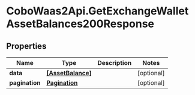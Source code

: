 # CoboWaas2Api.GetExchangeWalletAssetBalances200Response

## Properties

Name | Type | Description | Notes
------------ | ------------- | ------------- | -------------
**data** | [**[AssetBalance]**](AssetBalance.md) |  | [optional] 
**pagination** | [**Pagination**](Pagination.md) |  | [optional] 



